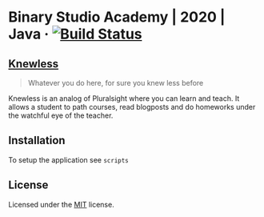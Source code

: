 # Binary Studio Academy | 2020 | Java &middot; [![Build Status](https://travis-ci.org/BinaryStudioAcademy/bsa-2020-knewless.svg?branch=dev)](https://travis-ci.org/BinaryStudioAcademy/bsa-2020-knewless)

## [Knewless](http://knewless.tk/)

> Whatever you do here, for sure you knew less before

Knewless is an analog of Pluralsight where you can learn and teach. It allows a student to path courses, read blogposts and do homeworks under the watchful eye of the teacher.

## Installation

To setup the application see `scripts`

## License

Licensed under the [MIT](LICENSE.txt) license.
